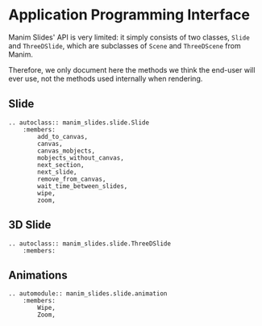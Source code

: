 # Application Programming Interface

Manim Slides' API is very limited: it simply consists of two classes, `Slide`
and `ThreeDSlide`, which are subclasses of `Scene` and `ThreeDScene` from Manim.

Therefore, we only document here the methods we think the end-user will ever
use, not the methods used internally when rendering.

## Slide

```{eval-rst}
.. autoclass:: manim_slides.slide.Slide
    :members:
        add_to_canvas,
        canvas,
        canvas_mobjects,
        mobjects_without_canvas,
        next_section,
        next_slide,
        remove_from_canvas,
        wait_time_between_slides,
        wipe,
        zoom,
```

## 3D Slide

```{eval-rst}
.. autoclass:: manim_slides.slide.ThreeDSlide
    :members:
```

## Animations

```{eval-rst}
.. automodule:: manim_slides.slide.animation
    :members:
        Wipe,
        Zoom,
```
